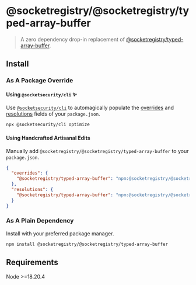 # @socketregistry/@socketregistry/typed-array-buffer

> A zero dependency drop-in replacement of
> [@socketregistry/typed-array-buffer](https://www.npmjs.com/package/@socketregistry/typed-array-buffer).

## Install

### As A Package Override

#### Using `@socketsecurity/cli` :sparkles:

Use [`@socketsecurity/cli`](https://www.npmjs.com/package/@socketsecurity/cli)
to automagically populate the
[overrides](https://docs.npmjs.com/cli/v9/configuring-npm/package-json#overrides)
and [resolutions](https://yarnpkg.com/configuration/manifest#resolutions) fields
of your `package.json`.

```sh
npx @socketsecurity/cli optimize
```

#### Using Handcrafted Artisanal Edits

Manually add `@socketregistry/@socketregistry/typed-array-buffer` to your
`package.json`.

```json
{
  "overrides": {
    "@socketregistry/typed-array-buffer": "npm:@socketregistry/@socketregistry/typed-array-buffer@^1"
  },
  "resolutions": {
    "@socketregistry/typed-array-buffer": "npm:@socketregistry/@socketregistry/typed-array-buffer@^1"
  }
}
```

### As A Plain Dependency

Install with your preferred package manager.

```sh
npm install @socketregistry/@socketregistry/typed-array-buffer
```

## Requirements

Node &gt;=18.20.4
